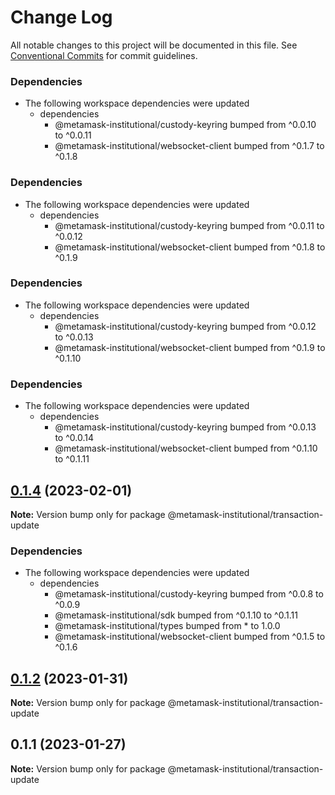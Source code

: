 # Change Log

All notable changes to this project will be documented in this file.
See [Conventional Commits](https://conventionalcommits.org) for commit guidelines.

### Dependencies

* The following workspace dependencies were updated
  * dependencies
    * @metamask-institutional/custody-keyring bumped from ^0.0.10 to ^0.0.11
    * @metamask-institutional/websocket-client bumped from ^0.1.7 to ^0.1.8

### Dependencies

* The following workspace dependencies were updated
  * dependencies
    * @metamask-institutional/custody-keyring bumped from ^0.0.11 to ^0.0.12
    * @metamask-institutional/websocket-client bumped from ^0.1.8 to ^0.1.9

### Dependencies

* The following workspace dependencies were updated
  * dependencies
    * @metamask-institutional/custody-keyring bumped from ^0.0.12 to ^0.0.13
    * @metamask-institutional/websocket-client bumped from ^0.1.9 to ^0.1.10

### Dependencies

* The following workspace dependencies were updated
  * dependencies
    * @metamask-institutional/custody-keyring bumped from ^0.0.13 to ^0.0.14
    * @metamask-institutional/websocket-client bumped from ^0.1.10 to ^0.1.11

## [0.1.4](https://github.com/consensys-vertical-apps/metamask-institutional/compare/@metamask-institutional/transaction-update@0.1.2...@metamask-institutional/transaction-update@0.1.4) (2023-02-01)

**Note:** Version bump only for package @metamask-institutional/transaction-update

### Dependencies

- The following workspace dependencies were updated
  - dependencies
    - @metamask-institutional/custody-keyring bumped from ^0.0.8 to ^0.0.9
    - @metamask-institutional/sdk bumped from ^0.1.10 to ^0.1.11
    - @metamask-institutional/types bumped from \* to 1.0.0
    - @metamask-institutional/websocket-client bumped from ^0.1.5 to ^0.1.6

## [0.1.2](https://github.com/consensys-vertical-apps/metamask-institutional/compare/@metamask-institutional/transaction-update@0.1.1...@metamask-institutional/transaction-update@0.1.2) (2023-01-31)

**Note:** Version bump only for package @metamask-institutional/transaction-update

## 0.1.1 (2023-01-27)

**Note:** Version bump only for package @metamask-institutional/transaction-update
